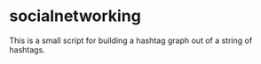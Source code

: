 # socialnetworking

This is a small script for building a hashtag graph out of a string of hashtags. 
